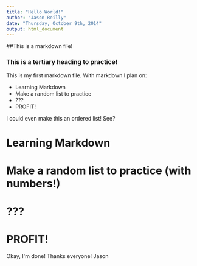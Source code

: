 ```yaml
---
title: "Hello World!"
author: "Jason Reilly"
date: "Thursday, October 9th, 2014"
output: html_document
---
```


##This is a markdown file!
### This is a tertiary heading to practice!

This is my first markdown file. With markdown I plan on:

* Learning Markdown
* Make a random list to practice
* ???
* PROFIT!

I could even make this an ordered list! See?

# Learning Markdown
# Make a random list to practice (with numbers!)
# ???
# PROFIT!

Okay, I'm done! Thanks everyone!
Jason

